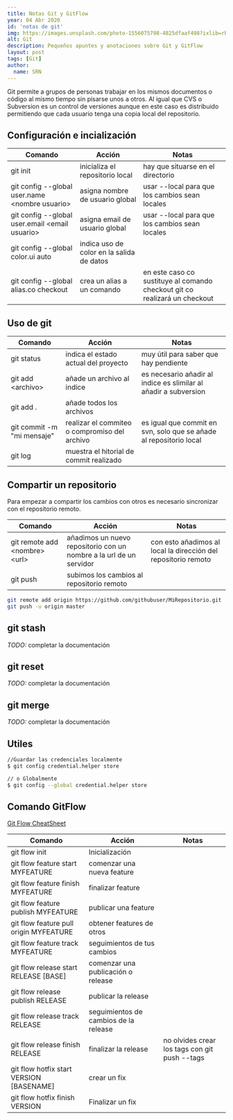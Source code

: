 ```yaml
---
title: Notas Git y GitFlow
year: 04 Abr 2020
id: 'notas de git'
img: https://images.unsplash.com/photo-1556075798-4825dfaaf498?ixlib=rb-1.2.1&ixid=eyJhcHBfaWQiOjEyMDd9&auto=format&fit=crop&w=1000&q=80
alt: Git
description: Pequeños apuntes y anotaciones sobre Git y GitFlow
layout: post
tags: [Git]
author:
  name: SRN
---
```


Git permite a grupos de personas trabajar en los mismos documentos o código al mismo tiempo sin pisarse unos a otros. Al igual que CVS o Subversion es un control de versiones aunque en este caso es distribuido permitiendo que cada usuario tenga una copia local del repositorio.

## Configuración e incialización

| **Comando** | **Acción**                          | **Notas** |
|---|---|---|
| git init    | inicializa el repositorio local     | hay que situarse en el directorio |
| git config --global user.name \<nombre usuario\> | asigna nombre de usuario global | usar --local para que los cambios sean locales |
| git config --global user.email \<email usuario\> | asigna email de usuario global | usar --local para que los cambios sean locales |
| git config --global color.ui auto | indica uso de color en la salida de datos |  |
| git config --global alias.co checkout | crea un alias a un comando | en este caso co sustituye al comando checkout git co realizará un checkout |

## Uso de git

|**Comando** | **Acción**                           | **Notas** |
|---|---|---|
|git status  | indica el estado actual del proyecto | muy útil para saber que hay pendiente |
|git add \<archivo\> | añade un archivo al indice | es necesario añadir al indice es slimilar al añadir a subversion |
|git add . | añade todos los archivos |
|git commit -m "mi mensaje" | realizar el commiteo o compromiso del archivo | es igual que commit en svn, solo que se añade al repositorio local |
|git log | muestra el hitorial de commit realizado |

## Compartir un repositorio

Para empezar a compartir los cambios con otros es necesario sincronizar con el repositorio remoto.

|**Comando** | **Acción**                           | **Notas** |
|---|---|---|
|git remote add \<nombre\> \<url\> | añadimos un nuevo repositorio con un nombre a la url de un servidor | con esto añadimos al local la dirección del repositorio remoto |
|git push | subimos los cambios al repositorio remoto | |

```bash
git remote add origin https://github.com/githubuser/MiRepositorio.git
git push -u origin master
```

## git stash
*TODO:* completar la documentación

## git reset
*TODO:* completar la documentación

## git merge
*TODO:* completar la documentación

## Utiles

```bash
//Guardar las credenciales localmente
$ git config credential.helper store

// o Globalmente
$ git config --global credential.helper store
```

## Comando GitFlow

[Git Flow CheatSheet](https://danielkummer.github.io/git-flow-cheatsheet/index.es_ES.html)

|**Comando** | **Acción**                           | **Notas** |
|------------|--------------------------------------|-----------|
|git flow init| Inicialización | |
|git flow feature start MYFEATURE| comenzar una nueva feature||
| git flow feature finish MYFEATURE | finalizar feature | |
| git flow feature publish MYFEATURE | publicar una feature | |
| git flow feature pull origin MYFEATURE | obtener features de otros | |
| git flow feature track MYFEATURE | seguimientos de tus cambios | |
| git flow release start RELEASE [BASE] | comenzar una publicación o release | |
| git flow release publish RELEASE | publicar la release | |
| git flow release track RELEASE | seguimientos de cambios de la release | |
| git flow release finish RELEASE | finalizar la release | no olvides crear los tags con git push --tags |
| git flow hotfix start VERSION [BASENAME] | crear un fix | |
| git flow hotfix finish VERSION | Finalizar un fix | |
